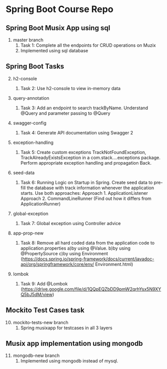 # Spring Boot Course Repo
## Spring Boot Musix App using sql

1. master branch 
    1. Task 1: Complete all the endpoints for CRUD operations on Muzix
    2. Implemented using sql database
## Spring Boot Tasks
2. h2-console
      1. Task 2: Use h2-console to view in-memory data
3. query-annotation
    1.  Task 3: Add an endpoint to search trackByName. Understand @Query and parameter passing to
@Query
4. swagger-config 
    1. Task 4: Generate API documentation using Swagger 2

5. exception-handling
    1. Task 5: Create custom exceptions TrackNotFoundException, TrackAlreadyExistsException in a
com.stack....exceptions package. Perform appropriate exception handling and propagation
Back.
6. seed-data
    1. Task 6: Running Logic on Startup in Spring. Create seed data to pre-fill the database with track
information whenever the application starts. Use both approaches:
    Approach 1. ApplicationListener<ContextRefreshedEvent>
    Approach 2. CommandLineRunner (Find out how it differs from ApplicationRunner)

7. global-exception
      1. Task 7: Global exception using Controller advice
8. app-prop-new
      1. Task 8: Remove all hard coded data from the application code to application.properties
  a)by using @Value.
  b)by using @PropertySource
  c)by using Environment
(https://docs.spring.io/spring-framework/docs/current/javadoc-api/org/springframework/core/env/
  Environment.html)
9. lombok
     1. Task 9: Add @Lombok
(https://drive.google.com/file/d/1QQpEQZbDD9pmW2qrhYsx5N9XYQ5bJ5dM/view)
## Mockito Test Cases task 
10. mockito-tests-new branch
      1. Spring musixapp for testcases in all 3 layers
## Musix app implementation using mongodb 
11. mongodb-new branch 
      1. Implemented using mongodb instead of mysql.

